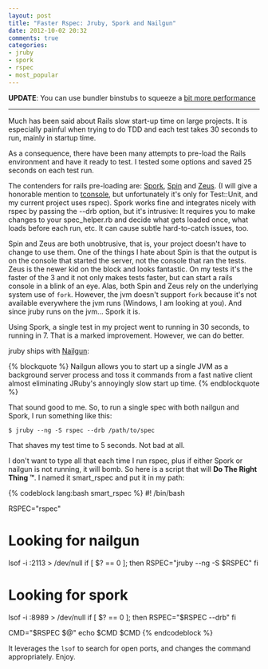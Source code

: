 ```yaml
---
layout: post
title: "Faster Rspec: Jruby, Spork and Nailgun"
date: 2012-10-02 20:32
comments: true
categories:
- jruby
- spork
- rspec
- most_popular
---
```


**UPDATE**: You can use bundler binstubs to squeeze a [bit more performance][6]

---

Much has been said about Rails slow start-up time on large projects. It is especially painful when
trying to do TDD and each test takes 30 seconds to run, mainly in startup time.

As a consequence, there have been many attempts to pre-load the Rails environment and have it ready to test. I tested some options
and saved 25 seconds on each test run.

<!-- more -->

The contenders for rails pre-loading are: [Spork][1], [Spin][2] and [Zeus][3]. (I will give a honorable mention to [tconsole][4], but unfortunately it's only
for Test::Unit, and my current project uses rspec). Spork works fine and integrates nicely with rspec by passing the --drb option,
but it's intrusive: It requires you to make changes to your spec_helper.rb and decide what gets loaded once, what loads before each run, etc.
It can cause subtle hard-to-catch issues, too.

Spin and Zeus are both unobtrusive, that is, your project doesn't have to change to use them. One of the things I hate about Spin is that the
output is on the console that started the server, not the console that ran the tests. Zeus is the newer kid on the block and looks fantastic.
On my tests it's the faster of the 3 and it not only makes tests faster, but can start a rails console in a blink of an eye. Alas,  both Spin and
Zeus rely on the underlying system use of ```fork```. However, the jvm doesn't support ```fork``` because it's not available everywhere the jvm
runs (Windows, I am looking at you).	 And since jruby runs on the jvm... Spork it is.

Using Spork, a single test in my project went to running in 30 seconds, to running in 7. That is a marked improvement. However, we can do better.

jruby ships with [Nailgun][5]:

{% blockquote  %}
Nailgun allows you to start up a single JVM as a background server process and toss it commands from a fast native client almost eliminating JRuby's annoyingly slow start up time.
{% endblockquote %}

That sound good to me. So, to run a single spec with both nailgun and Spork, I run something like this:

```
$ jruby --ng -S rspec --drb /path/to/spec
```

That shaves my test time to 5 seconds. Not bad at all.

I don't want to type all that each time I run rspec, plus if either Spork or nailgun is not running, it will bomb. So here is a script
that will **Do The Right Thing &trade;**. I named it smart_rspec and put it in my path:

{% codeblock lang:bash smart_rspec %}
#! /bin/bash

RSPEC="rspec"

# Looking for nailgun
lsof -i :2113 > /dev/null
if [ $? == 0 ]; then
	RSPEC="jruby --ng -S $RSPEC"
fi

# Looking for spork
lsof -i :8989 > /dev/null
if [ $? == 0 ]; then
	RSPEC="$RSPEC --drb"
fi

CMD="$RSPEC $@"
echo $CMD
$CMD
{% endcodeblock %}

It leverages the ```lsof``` to search for open ports, and changes the command appropriately. Enjoy.

[1]: https://github.com/sporkrb/spork
[2]: https://github.com/jstorimer/spin
[3]: https://github.com/burke/zeus
[4]: https://github.com/commondream/tconsole
[5]: http://kenai.com/projects/jruby/pages/JRubyWithNailgun
[6]: /blog/2013/03/27/fater-rspec-jruby/
